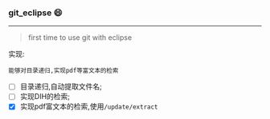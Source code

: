 ### git_eclipse :smile:

---

>  first time to use git with eclipse

实现:

    能够对目录递归,实现pdf等富文本的检索
  

  - [ ] 目录递归,自动提取文件名;
  - [ ] 实现DIH的检索;
  - [x] 实现pdf富文本的检索,使用`/update/extract`
